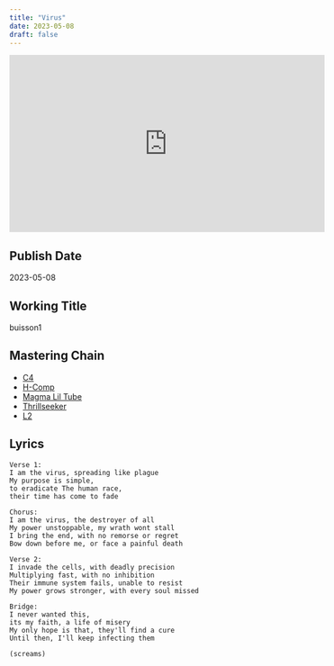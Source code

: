 ```yaml
---
title: "Virus"
date: 2023-05-08
draft: false
---
```


<iframe width="560" height="315" src="https://www.youtube.com/embed/m-xxYD1b_Mo?si=OzyViDY09SOOiadP" title="YouTube video player" frameborder="0" allow="accelerometer; autoplay; clipboard-write; encrypted-media; gyroscope; picture-in-picture; web-share" allowfullscreen></iframe>

## Publish Date

2023-05-08

## Working Title

buisson1

## Mastering Chain

- [C4](https://www.waves.com/plugins/c4-multiband-compressor)
- [H-Comp](https://www.waves.com/plugins/h-comp-hybrid-compressor)
- [Magma Lil Tube](https://www.waves.com/plugins/lil-tube)
- [Thrillseeker](https://www.kvraudio.com/product/thrillseekerxtc-by-variety-of-sound)
- [L2](https://www.waves.com/plugins/l2-ultramaximizer)

## Lyrics

```
Verse 1:
I am the virus, spreading like plague
My purpose is simple, 
to eradicate The human race, 
their time has come to fade

Chorus:
I am the virus, the destroyer of all
My power unstoppable, my wrath wont stall
I bring the end, with no remorse or regret
Bow down before me, or face a painful death

Verse 2:
I invade the cells, with deadly precision
Multiplying fast, with no inhibition
Their immune system fails, unable to resist
My power grows stronger, with every soul missed

Bridge:
I never wanted this, 
its my faith, a life of misery
My only hope is that, they'll find a cure
Until then, I'll keep infecting them

(screams)
```